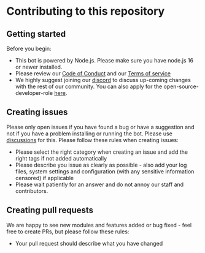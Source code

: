# Contributing to this repository
## Getting started
Before you begin:
* This bot is powered by Node.js. Please make sure you have node.js 16 or newer installed.
* Please review our [Code of Conduct](CODE_OF_CONDUCT.md) and our [Terms of service](https://sc-net.work/tos)
* We highly suggest joining our [discord](https://sc-net.work/dc) to discuss up-coming changes with the rest of our community. You can also apply for the open-source-developer-role [here](https://sc-net.work/open-source-dev-application).

## Creating issues
Please only open issues if you have found a bug or have a suggestion and not if you have a problem installing or running the bot. Please use [discussions](https://github.com/SCNetwork/CustomDCBot/discussions/categories) for this.
Please follow these rules when creating issues:
* Please select the right category when creating an issue and add the right tags if not added automatically
* Please describe you issue as clearly as possible - also add your log files, system settings and configuration (with any sensitive information censored) if applicable
* Please wait patiently for an answer and do not annoy our staff and contributors.

## Creating pull requests
We are happy to see new modules and features added or bug fixed - feel free to create PRs, but please follow these rules:
* Your pull request should describe what you have changed